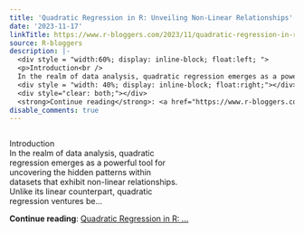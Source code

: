 ```yaml
---
title: 'Quadratic Regression in R: Unveiling Non-Linear Relationships'
date: '2023-11-17'
linkTitle: https://www.r-bloggers.com/2023/11/quadratic-regression-in-r-unveiling-non-linear-relationships/
source: R-bloggers
description: |-
  <div style = "width:60%; display: inline-block; float:left; ">
  <p>Introduction<br />
  In the realm of data analysis, quadratic regression emerges as a powerful tool for uncovering the hidden patterns within datasets that exhibit non-linear relationships. Unlike its linear counterpart, quadratic regression ventures be...</p></div>
  <div style = "width: 40%; display: inline-block; float:right;"></div>
  <div style="clear: both;"></div>
  <strong>Continue reading</strong>: <a href="https://www.r-bloggers.com/2023/11/quadratic-regression-in-r-unveiling-non-linear-relationships/">Quadratic Regression in R: ...
disable_comments: true
---
```

<div style = "width:60%; display: inline-block; float:left; ">
<p>Introduction<br />
In the realm of data analysis, quadratic regression emerges as a powerful tool for uncovering the hidden patterns within datasets that exhibit non-linear relationships. Unlike its linear counterpart, quadratic regression ventures be...</p></div>
<div style = "width: 40%; display: inline-block; float:right;"></div>
<div style="clear: both;"></div>
<strong>Continue reading</strong>: <a href="https://www.r-bloggers.com/2023/11/quadratic-regression-in-r-unveiling-non-linear-relationships/">Quadratic Regression in R: ...